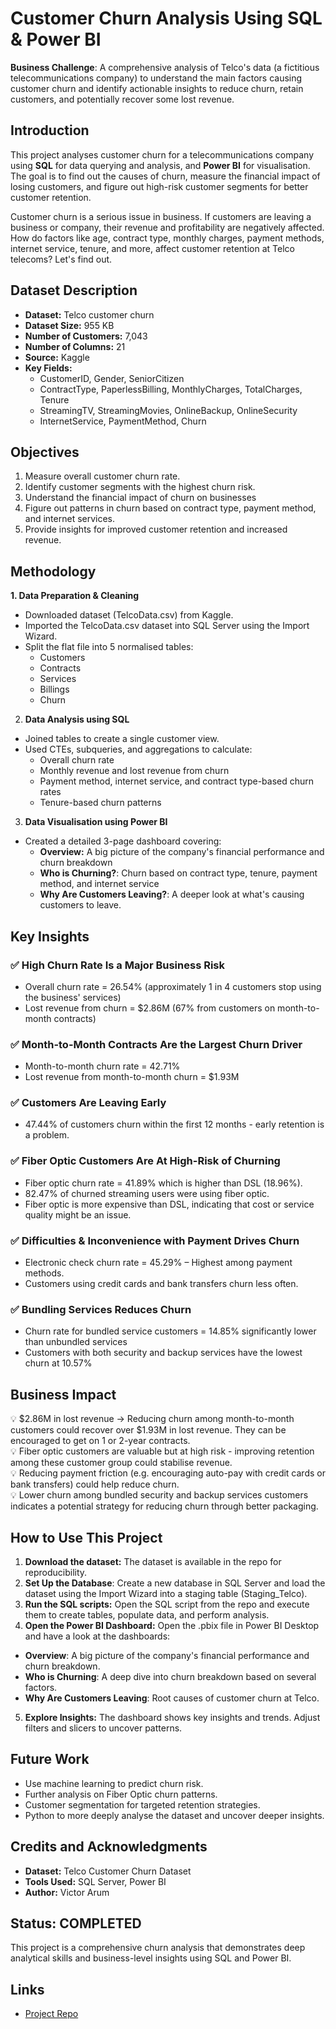 # Customer Churn Analysis Using SQL & Power BI
**Business Challenge**: A comprehensive analysis of Telco's data (a fictitious telecommunications company) to understand the main factors causing customer churn and identify actionable insights to reduce churn, retain customers, and potentially recover some lost revenue.

## Introduction
This project analyses customer churn for a telecommunications company using **SQL** for data querying and analysis, and **Power BI** for visualisation. The goal is to find out the causes of churn, measure the financial impact of losing customers, and figure out high-risk customer segments for better customer retention.

Customer churn is a serious issue in business. If customers are leaving a business or company, their revenue and profitability are negatively affected. How do factors like age, contract type, monthly charges, payment methods, internet service, tenure, and more, affect customer retention at Telco telecoms? Let's find out.

## Dataset Description
- **Dataset:** Telco customer churn
- **Dataset Size:** 955 KB
- **Number of Customers:** 7,043
- **Number of Columns:** 21
- **Source:** Kaggle
- **Key Fields:**
  - CustomerID, Gender, SeniorCitizen
  - ContractType, PaperlessBilling, MonthlyCharges, TotalCharges, Tenure
  - StreamingTV, StreamingMovies, OnlineBackup, OnlineSecurity
  - InternetService, PaymentMethod, Churn
 
## Objectives
1. Measure overall customer churn rate.
2. Identify customer segments with the highest churn risk.
3. Understand the financial impact of churn on businesses
4. Figure out patterns in churn based on contract type, payment method, and internet services.
5. Provide insights for improved customer retention and increased revenue.

## Methodology
**1. Data Preparation & Cleaning**
- Downloaded dataset (TelcoData.csv) from Kaggle.
- Imported the TelcoData.csv dataset into SQL Server using the Import Wizard.
- Split the flat file into 5 normalised tables:
    - Customers
    - Contracts
    - Services
    - Billings
    - Churn
2. **Data Analysis using SQL**
- Joined tables to create a single customer view.
- Used CTEs, subqueries, and aggregations to calculate:
    - Overall churn rate
    - Monthly revenue and lost revenue from churn
    - Payment method, internet service, and contract type-based churn rates
    - Tenure-based churn patterns
3. **Data Visualisation using Power BI**
- Created a detailed 3-page dashboard covering:
  - **Overview:** A big picture of the company's financial performance and churn breakdown
  - **Who is Churning?**: Churn based on contract type, tenure, payment method, and internet service
  - **Why Are Customers Leaving?**: A deeper look at what's causing customers to leave.
 
## Key Insights
### ✅ High Churn Rate Is a Major Business Risk
- Overall churn rate = 26.54% (approximately 1 in 4 customers stop using the business' services)
- Lost revenue from churn = $2.86M (67% from customers on month-to-month contracts)
### ✅ Month-to-Month Contracts Are the Largest Churn Driver
- Month-to-month churn rate = 42.71%
- Lost revenue from month-to-month churn = $1.93M
### ✅ Customers Are Leaving Early
- 47.44% of customers churn within the first 12 months - early retention is a problem.
### ✅ Fiber Optic Customers Are At High-Risk of Churning
- Fiber optic churn rate = 41.89% which is higher than DSL (18.96%).
- 82.47% of churned streaming users were using fiber optic.
- Fiber optic is more expensive than DSL, indicating that cost or service quality might be an issue.
### ✅ Difficulties & Inconvenience with Payment Drives Churn
- Electronic check churn rate = 45.29% – Highest among payment methods.
- Customers using credit cards and bank transfers churn less often.
### ✅ Bundling Services Reduces Churn
- Churn rate for bundled service customers = 14.85% significantly lower than unbundled services
- Customers with both security and backup services have the lowest churn at 10.57%

## Business Impact
💡 $2.86M in lost revenue → Reducing churn among month-to-month customers could recover over $1.93M in lost revenue. They can be encouraged to get on 1 or 2-year contracts.  
💡 Fiber optic customers are valuable but at high risk - improving retention among these customer group could stabilise revenue.  
💡 Reducing payment friction (e.g. encouraging auto-pay with credit cards or bank transfers) could help reduce churn.  
💡 Lower churn among bundled security and backup services customers indicates a potential strategy for reducing churn through better packaging.

## How to Use This Project
1. **Download the dataset:** The dataset is available in the repo for reproducibility.
2. **Set Up the Database**: Create a new database in SQL Server and load the dataset using the Import Wizard into a staging table (Staging_Telco).
3. **Run the SQL scripts:** Open the SQL script from the repo and execute them to create tables, populate data, and perform analysis.
4. **Open the Power BI Dashboard:** Open the .pbix file in Power BI Desktop and have a look at the dashboards:
- **Overview**: A big picture of the company's financial performance and churn breakdown.
- **Who is Churning**: A deep dive into churn breakdown based on several factors.
- **Why Are Customers Leaving**: Root causes of customer churn at Telco.
5. **Explore Insights:** The dashboard shows key insights and trends. Adjust filters and slicers to uncover patterns.

## Future Work
- Use machine learning to predict churn risk.
- Further analysis on Fiber Optic churn patterns.
- Customer segmentation for targeted retention strategies.
- Python to more deeply analyse the dataset and uncover deeper insights.

## Credits and Acknowledgments
- **Dataset:** Telco Customer Churn Dataset
- **Tools Used:** SQL Server, Power BI
- **Author:** Victor Arum

## Status: COMPLETED
This project is a comprehensive churn analysis that demonstrates deep analytical skills and business-level insights using SQL and Power BI.

## Links
- [Project Repo](url)
